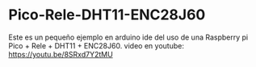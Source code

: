 # Pico-Rele-DHT11-ENC28J60
Este es un pequeño ejemplo en arduino ide del uso de una Raspberry pi Pico + Rele + DHT11 + ENC28J60.
video en youtube: https://youtu.be/8SRxd7Y2tMU

